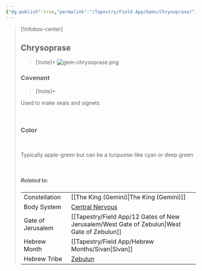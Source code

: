 ```yaml
---
{"dg-publish":true,"permalink":"/Tapestry/Field App/Gems/Chrysoprase/","title":"Chrysoprase","tags":["covenants/gems/"],"dgHomeLink":true,"dgEnableSearch":true}
---
```


> [!infobox-center] 
> ## Chrysoprase
> > [!note]+
> ![gem-chrysoprase.png](/img/user/File%20Vault/Field%20App/gems/gem-chrysoprase.png)
>  ### Covenant
>> [!note]+ 
>  <p class="note first">Used to make seals and signets</p>
>  <br>
> 
>  ### Color
>  <br>
><p class="note first"> Typically apple-green but can be a turquoise-like cyan or deep green </p><br>
> 
> ##### Related to:
> <p class="note first" p style="margin-bottom: 16px;">
><p class="note third">
>
> |             |        |
> | --- | --- |
> | Constellation | [[The King (Gemini)\|The King (Gemini)]]                              |
> | Body System    | <a href="central nervous system" data-href="central nervous system" class="internal-link">Central Nervous</a> |
> | Gate of Jerusalem  | [[Tapestry/Field App/12 Gates of New Jerusalem/West Gate of Zebulun\|West Gate of Zebulun]]                                         |
> |   Hebrew Month   | [[Tapestry/Field App/Hebrew Months/Sivan\|Sivan]]                                  |
> | Hebrew Tribe | <a href="Tribe of Zebulun" data-href="Tribe of Zebulun" class="internal-link">Zebulun</a>